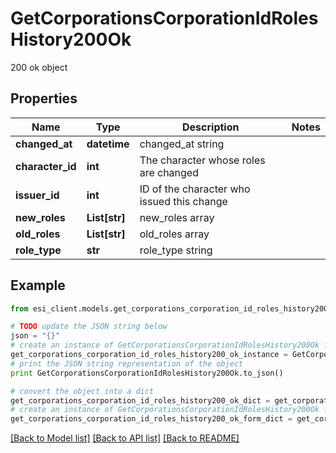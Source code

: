 # GetCorporationsCorporationIdRolesHistory200Ok

200 ok object

## Properties

Name | Type | Description | Notes
------------ | ------------- | ------------- | -------------
**changed_at** | **datetime** | changed_at string | 
**character_id** | **int** | The character whose roles are changed | 
**issuer_id** | **int** | ID of the character who issued this change | 
**new_roles** | **List[str]** | new_roles array | 
**old_roles** | **List[str]** | old_roles array | 
**role_type** | **str** | role_type string | 

## Example

```python
from esi_client.models.get_corporations_corporation_id_roles_history200_ok import GetCorporationsCorporationIdRolesHistory200Ok

# TODO update the JSON string below
json = "{}"
# create an instance of GetCorporationsCorporationIdRolesHistory200Ok from a JSON string
get_corporations_corporation_id_roles_history200_ok_instance = GetCorporationsCorporationIdRolesHistory200Ok.from_json(json)
# print the JSON string representation of the object
print GetCorporationsCorporationIdRolesHistory200Ok.to_json()

# convert the object into a dict
get_corporations_corporation_id_roles_history200_ok_dict = get_corporations_corporation_id_roles_history200_ok_instance.to_dict()
# create an instance of GetCorporationsCorporationIdRolesHistory200Ok from a dict
get_corporations_corporation_id_roles_history200_ok_form_dict = get_corporations_corporation_id_roles_history200_ok.from_dict(get_corporations_corporation_id_roles_history200_ok_dict)
```
[[Back to Model list]](../README.md#documentation-for-models) [[Back to API list]](../README.md#documentation-for-api-endpoints) [[Back to README]](../README.md)


